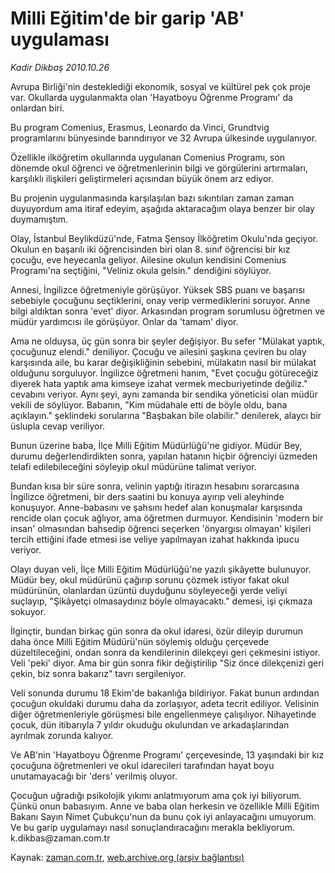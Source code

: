 # Milli Eğitim'de bir  garip 'AB' uygulaması

*Kadir Dikbaş 2010.10.26*

<td class="columnist-detail">
<p>Avrupa Birliği'nin desteklediği ekonomik, sosyal ve kültürel pek çok proje var. Okullarda uygulanmakta olan 'Hayatboyu Öğrenme Programı' da onlardan biri.</p>
<p><p>Bu program Comenius, Erasmus, Leonardo da Vinci, Grundtvig programlarını bünyesinde barındırıyor ve 32 Avrupa ülkesinde uygulanıyor.
<p> Özellikle ilköğretim okullarında uygulanan Comenius Programı, son dönemde okul öğrenci ve öğretmenlerinin bilgi ve görgülerini artırmaları, karşılıklı ilişkileri geliştirmeleri açısından büyük önem arz ediyor.
<p> Bu projenin uygulanmasında karşılaşılan bazı sıkıntıları zaman zaman duyuyordum ama itiraf edeyim, aşağıda aktaracağım olaya benzer bir olay duymamıştım.
<p> Olay, İstanbul Beylikdüzü'nde, Fatma Şensoy İlköğretim Okulu'nda geçiyor. Okulun en başarılı iki öğrencisinden biri olan 8. sınıf öğrencisi bir kız çocuğu, eve heyecanla geliyor. Ailesine okulun kendisini Comenius Programı'na seçtiğini, "Veliniz okula gelsin." dendiğini söylüyor.
<p> Annesi, İngilizce öğretmeniyle görüşüyor. Yüksek SBS puanı ve başarısı sebebiyle çocuğunu seçtiklerini, onay verip vermediklerini soruyor. Anne bilgi aldıktan sonra 'evet' diyor. Arkasından program sorumlusu öğretmen ve müdür yardımcısı ile görüşüyor. Onlar da 'tamam' diyor.
<p> Ama ne olduysa, üç gün sonra bir şeyler değişiyor. Bu sefer "Mülakat yaptık, çocuğunuz elendi." deniliyor. Çocuğu ve ailesini şaşkına çeviren bu olay karşısında aile, bu karar değişikliğinin sebebini, mülakatın nasıl bir mülakat olduğunu sorguluyor. İngilizce öğretmeni hanım, "Evet çocuğu götüreceğiz diyerek hata yaptık ama kimseye izahat vermek mecburiyetinde değiliz." cevabını veriyor. Aynı şeyi, aynı zamanda bir sendika yöneticisi olan müdür vekili de söylüyor. Babanın, "Kim müdahale etti de böyle oldu, bana açıklayın." şeklindeki sorularına "Başbakan bile olabilir." denilerek, alaycı bir üslupla cevap veriliyor.
<p> Bunun üzerine baba, İlçe Milli Eğitim Müdürlüğü'ne gidiyor. Müdür Bey, durumu değerlendirdikten sonra, yapılan hatanın hiçbir öğrenciyi üzmeden telafi edilebileceğini söyleyip okul müdürüne talimat veriyor.
<p> Bundan kısa bir süre sonra, velinin yaptığı itirazın hesabını sorarcasına İngilizce öğretmeni, bir ders saatini bu konuya ayırıp veli aleyhinde konuşuyor. Anne-babasını ve şahsını hedef alan konuşmalar karşısında rencide olan çocuk ağlıyor, ama öğretmen durmuyor. Kendisinin 'modern bir insan' olmasından bahsedip öğrenci seçerken 'önyargısı olmayan' kişileri tercih ettiğini ifade etmesi ise veliye yapılmayan izahat hakkında ipucu veriyor.
<p> Olayı duyan veli, İlçe Milli Eğitim Müdürlüğü'ne yazılı şikâyette bulunuyor. Müdür bey, okul müdürünü çağırıp sorunu çözmek istiyor fakat okul müdürünün, olanlardan üzüntü duyduğunu söyleyeceği yerde veliyi suçlayıp, "Şikâyetçi olmasaydınız böyle olmayacaktı." demesi, işi çıkmaza sokuyor.
<p> İlginçtir, bundan birkaç gün sonra da okul idaresi, özür dileyip durumun daha önce Milli Eğitim Müdürü'nün söylemiş olduğu çerçevede düzeltileceğini, ondan sonra da kendilerinin dilekçeyi geri çekmesini istiyor. Veli 'peki' diyor. Ama bir gün sonra fikir değiştirilip "Siz önce dilekçenizi geri çekin, biz sonra bakarız" tavrı sergileniyor.
<p> Veli sonunda durumu 18 Ekim'de bakanlığa bildiriyor. Fakat bunun ardından çocuğun okuldaki durumu daha da zorlaşıyor, adeta tecrit ediliyor. Velisinin diğer öğretmenleriyle görüşmesi bile engellenmeye çalışılıyor. Nihayetinde çocuk, dün itibarıyla 7 yıldır okuduğu okulundan ve arkadaşlarından ayrılmak zorunda kalıyor.
<p> Ve AB'nin 'Hayatboyu Öğrenme Programı' çerçevesinde, 13 yaşındaki bir kız çocuğuna öğretmenleri ve okul idarecileri tarafından hayat boyu unutamayacağı bir 'ders' verilmiş oluyor.
<p> Çocuğun uğradığı psikolojik yıkımı anlatmıyorum ama çok iyi biliyorum. Çünkü onun babasıyım. Anne ve baba olan herkesin ve özellikle Milli Eğitim Bakanı Sayın Nimet Çubukçu'nun da bunu çok iyi anlayacağını umuyorum. Ve bu garip uygulamayı nasıl sonuçlandıracağını merakla bekliyorum. k.dikbas@zaman.com.tr</p>
<a href="http://web.archive.org/web/20101213083343/mailto:k.dikbas@zaman.com.tr">
</a></p></p></p></p></p></p></p></p></p></p></p></p></p></td>

Kaynak: [zaman.com.tr](http://zaman.com.tr/yazar.do?yazino=1044991), [web.archive.org (arşiv bağlantısı)](http://web.archive.org/web/20101213083343/http://www.zaman.com.tr:80/yazar.do?yazino=1044991)
